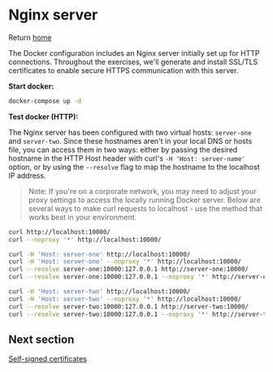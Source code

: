 # Nginx server

Return [home](../README.md)

The Docker configuration includes an Nginx server initially set up for HTTP connections. Throughout the exercises, we'll generate and install SSL/TLS certificates to enable secure HTTPS communication with this server.

**Start docker:**
```bash
docker-compose up -d
```

**Test docker (HTTP):**

The Nginx server has been configured with two virtual hosts: `server-one` and `server-two`. Since these hostnames aren't in your local DNS or hosts file, you can access them in two ways: either by passing the desired hostname in the HTTP Host header with curl's `-H 'Host: server-name'` option, or by using the `--resolve` flag to map the hostname to the localhost IP address.

> Note: If you're on a corporate network, you may need to adjust your proxy settings to access the locally running Docker server. Below are several ways to make curl requests to localhost - use the method that works best in your environment.

```bash
curl http://localhost:10000/
curl --noproxy '*' http://localhost:10000/

curl -H 'Host: server-one' http://localhost:10000/
curl -H 'Host: server-one' --noproxy '*' http://localhost:10000/
curl --resolve server-one:10000:127.0.0.1 http://server-one:10000/
curl --resolve server-one:10000:127.0.0.1 --noproxy '*' http://server-one:10000/

curl -H 'Host: server-two' http://localhost:10000/
curl -H 'Host: server-two' --noproxy '*' http://localhost:10000/
curl --resolve server-two:10000:127.0.0.1 http://server-two:10000/
curl --resolve server-two:10000:127.0.0.1 --noproxy '*' http://server-two:10000/
```

## Next section

[Self-signed certificates](./selfsigned-certificates.md)


